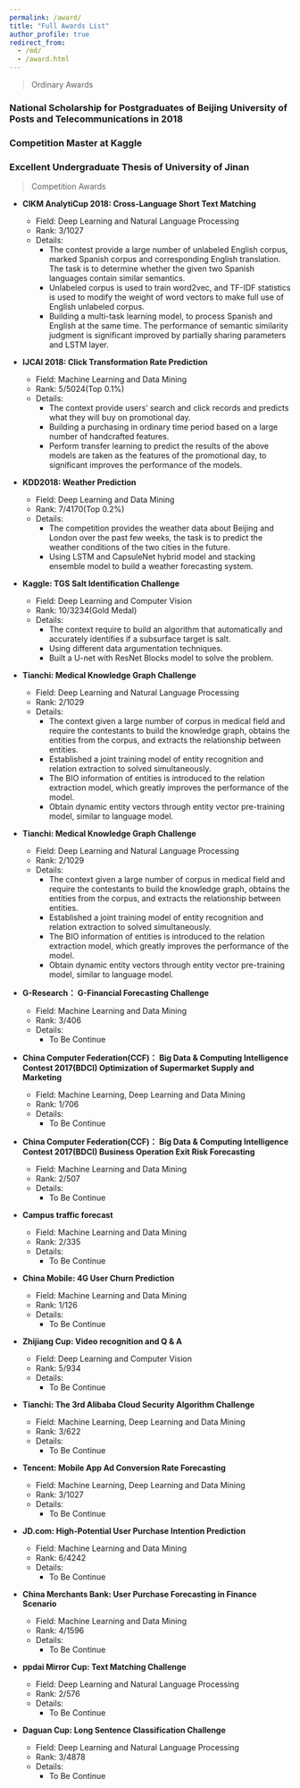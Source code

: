 ```yaml
---
permalink: /award/
title: "Full Awards List"
author_profile: true
redirect_from: 
  - /md/
  - /award.html
---
```


>Ordinary Awards


###  National Scholarship for Postgraduates of Beijing University of Posts and Telecommunications in 2018

###  Competition Master at Kaggle

###  Excellent Undergraduate Thesis of University of Jinan


>Competition Awards

* **CIKM AnalytiCup 2018:  Cross-Language Short Text Matching**
  * Field: Deep Learning and Natural Language Processing
  * Rank: 3/1027
  * Details: 
	* The contest provide a large number of unlabeled English corpus, marked Spanish corpus and corresponding English translation. The task is to determine whether the given two Spanish languages contain similar semantics.
    * Unlabeled corpus is used to train word2vec, and TF-IDF statistics is used to modify the weight of word vectors to make full use of English unlabeled corpus.
    * Building a multi-task learning model, to process Spanish and English at the same time. The performance of semantic similarity judgment is significant improved by partially sharing parameters and LSTM layer.

	
* **IJCAI 2018:  Click Transformation Rate Prediction**
  * Field: Machine Learning and Data Mining 
  * Rank: 5/5024(Top 0.1%)
  * Details: 
	* The context provide users’ search and click records and predicts what they will buy on promotional day.
    * Building a purchasing in ordinary time period based on a large number of handcrafted features.
    * Perform transfer learning to predict the results of the above models are taken as the features of the promotional day, to significant improves the performance of the models.	
	

* **KDD2018:  Weather Prediction**
  * Field: Deep Learning and Data Mining 
  * Rank: 7/4170(Top 0.2%)
  * Details: 
	* The competition provides the weather data about Beijing and London over the past few weeks, the task is to predict the weather conditions of the two cities in the future.
    * Using LSTM and CapsuleNet hybrid model and stacking ensemble model to build a weather forecasting system.	


* **Kaggle:  TGS Salt Identification Challenge**
  * Field: Deep Learning and Computer Vision 
  * Rank: 10/3234(Gold Medal)
  * Details: 
	* The context require to build an algorithm that automatically and accurately identifies if a subsurface target is salt.
    * Using different data argumentation techniques.	
	* Built a U-net with ResNet Blocks model to solve the problem.

* **Tianchi:  Medical Knowledge Graph Challenge**
  * Field: Deep Learning and Natural Language Processing 
  * Rank: 2/1029
  * Details: 
	* The context given a large number of corpus in medical field and require the contestants to build the knowledge graph, obtains the entities from the corpus, and extracts the relationship between entities.
    * Established a joint training model of entity recognition and relation extraction to solved simultaneously.	
	* The BIO information of entities is introduced to the relation extraction model, which greatly improves the performance of the model.	
	* Obtain dynamic entity vectors through entity vector pre-training model, similar to language model.

* **Tianchi:  Medical Knowledge Graph Challenge**
  * Field: Deep Learning and Natural Language Processing 
  * Rank: 2/1029
  * Details: 
	* The context given a large number of corpus in medical field and require the contestants to build the knowledge graph, obtains the entities from the corpus, and extracts the relationship between entities.
    * Established a joint training model of entity recognition and relation extraction to solved simultaneously.	
	* The BIO information of entities is introduced to the relation extraction model, which greatly improves the performance of the model.	
	* Obtain dynamic entity vectors through entity vector pre-training model, similar to language model.

* **G-Research： G-Financial Forecasting Challenge** 
  * Field: Machine Learning and Data Mining
  * Rank: 3/406
  * Details: 
    * To Be Continue
	
* **China Computer Federation(CCF)： Big Data & Computing Intelligence Contest 2017(BDCI) Optimization of Supermarket Supply and Marketing** 
  * Field: Machine Learning, Deep Learning and Data Mining
  * Rank: 1/706
  * Details: 
    * To Be Continue

* **China Computer Federation(CCF)： Big Data & Computing Intelligence Contest 2017(BDCI) Business Operation Exit Risk Forecasting** 
  * Field: Machine Learning and Data Mining
  * Rank: 2/507
  * Details: 
    * To Be Continue	

* **Campus traffic forecast** 
  * Field: Machine Learning and Data Mining
  * Rank: 2/335
  * Details: 
    * To Be Continue	
	
* **China Mobile: 4G User Churn Prediction** 
  * Field: Machine Learning and Data Mining
  * Rank: 1/126
  * Details: 
    * To Be Continue

* **Zhijiang Cup: Video recognition and Q & A** 
  * Field: Deep Learning and Computer Vision
  * Rank: 5/934
  * Details: 
    * To Be Continue	

* **Tianchi: The 3rd Alibaba Cloud Security Algorithm Challenge** 
  * Field: Machine Learning, Deep Learning and Data Mining
  * Rank: 3/622
  * Details: 
    * To Be Continue	
	
* **Tencent: Mobile App Ad Conversion Rate Forecasting** 
  * Field: Machine Learning, Deep Learning and Data Mining
  * Rank: 3/1027
  * Details: 
    * To Be Continue	

* **JD.com: High-Potential User Purchase Intention Prediction** 
  * Field: Machine Learning and Data Mining
  * Rank: 6/4242
  * Details: 
    * To Be Continue

* **China Merchants Bank: User Purchase Forecasting in Finance Scenario** 
  * Field: Machine Learning and Data Mining
  * Rank: 4/1596
  * Details: 
    * To Be Continue
	
* **ppdai Mirror Cup: Text Matching Challenge** 
  * Field: Deep Learning and Natural Language Processing
  * Rank: 2/576
  * Details: 
    * To Be Continue
	
* **Daguan Cup: Long Sentence Classification Challenge** 
  * Field: Deep Learning and Natural Language Processing
  * Rank: 3/4878
  * Details: 
    * To Be Continue